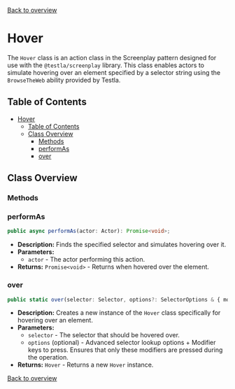 [Back to overview](../../screenplay_elements.md)

# Hover

The `Hover` class is an action class in the Screenplay pattern designed for use with the `@testla/screenplay` library. This class enables actors to simulate hovering over an element specified by a selector string using the `BrowseTheWeb` ability provided by Testla.

## Table of Contents

- [Hover](#hover)
  - [Table of Contents](#table-of-contents)
  - [Class Overview](#class-overview)
    - [Methods](#methods)
    - [performAs](#performas)
    - [over](#over)

## Class Overview

### Methods

### performAs

```typescript
public async performAs(actor: Actor): Promise<void>;
```

- **Description:** Finds the specified selector and simulates hovering over it.
- **Parameters:**
  - `actor` - The actor performing this action.
- **Returns:** `Promise<void>` - Returns when hovered over the element.

### over

```typescript
public static over(selector: Selector, options?: SelectorOptions & { modifiers?: ('Alt' | 'Control' | 'Meta' | 'Shift')[] }): Hover;
```

- **Description:** Creates a new instance of the `Hover` class specifically for hovering over an element.
- **Parameters:**
  - `selector` - The selector that should be hovered over.
  - `options` (optional) - Advanced selector lookup options + Modifier keys to press. Ensures that only these modifiers are pressed during the operation.
- **Returns:** `Hover` - Returns a new `Hover` instance.

[Back to overview](../../screenplay_elements.md)